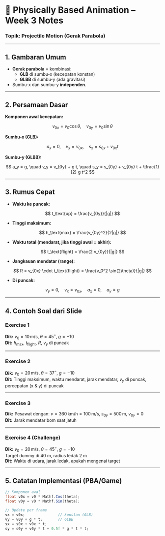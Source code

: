 # 📘 Physically Based Animation – Week 3 Notes
### Topik: Projectile Motion (Gerak Parabola)

---

## 1. Gambaran Umum
- **Gerak parabola** = kombinasi:
  - **GLB** di sumbu-x (kecepatan konstan)
  - **GLBB** di sumbu-y (ada gravitasi)
- Sumbu-x dan sumbu-y **independen**.

---

## 2. Persamaan Dasar

**Komponen awal kecepatan:**

$$
v_{0x} = v_0 \cos\theta, \quad v_{0y} = v_0 \sin\theta
$$

**Sumbu-x (GLB):**

$$
a_x = 0, \quad v_x = v_{0x}, \quad s_x = s_{0x} + v_{0x} t
$$

**Sumbu-y (GLBB):**

$$
a_y = g, \quad v_y = v_{0y} + g t, \quad s_y = s_{0y} + v_{0y} t + \tfrac{1}{2} g t^2
$$

---

## 3. Rumus Cepat

- **Waktu ke puncak:**

$$
t_\text{up} = \frac{v_{0y}}{|g|}
$$

- **Tinggi maksimum:**

$$
h_\text{max} = \frac{v_{0y}^2}{2|g|}
$$

- **Waktu total (mendarat, jika tinggi awal = akhir):**

$$
t_\text{flight} = \frac{2 v_{0y}}{|g|}
$$

- **Jangkauan mendatar (range):**

$$
R = v_{0x} \cdot t_\text{flight} = \frac{v_0^2 \sin(2\theta)}{|g|}
$$

- **Di puncak:**

$$
v_y = 0, \quad v_x = v_{0x}, \quad a_x = 0, \quad a_y = g
$$

---

## 4. Contoh Soal dari Slide

### Exercise 1
**Dik:** $v_0 = 10 \,\mathrm{m/s}, \; \theta = 45^\circ, \; g = -10$  
**Dit:** $h_\text{max}$, $t_\text{flight}$, $R$, $v_y$ di puncak  

---

### Exercise 2
**Dik:** $v_0 = 20 \,\mathrm{m/s}, \; \theta = 37^\circ, \; g = -10$  
**Dit:** Tinggi maksimum, waktu mendarat, jarak mendatar, $v_y$ di puncak, percepatan (x & y) di puncak  

---

### Exercise 3
**Dik:** Pesawat dengan: $v = 360 \,\mathrm{km/h} = 100 \,\mathrm{m/s}, \; s_{0y} = 500 \,\mathrm{m}, \; v_{0y} = 0$  
**Dit:** Jarak mendatar bom saat jatuh  

---

### Exercise 4 (Challenge)
**Dik:** $v_0 = 20 \,\mathrm{m/s}, \; \theta = 45^\circ, \; g = -10$  
Target dummy di 40 m, radius ledak 2 m  
**Dit:** Waktu di udara, jarak ledak, apakah mengenai target  

---

## 5. Catatan Implementasi (PBA/Game)

```csharp
// Komponen awal
float v0x = v0 * Mathf.Cos(theta);
float v0y = v0 * Mathf.Sin(theta);

// Update per frame
vx = v0x;               // konstan (GLB)
vy = v0y + g * t;       // GLBB
sx = s0x + v0x * t;
sy = s0y + v0y * t + 0.5f * g * t * t;
```
